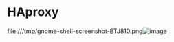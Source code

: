# HAproxy

file:///tmp/gnome-shell-screenshot-BTJ810.png![image](https://user-images.githubusercontent.com/44028461/116010525-c7ba3b80-a61f-11eb-81db-ee98b185bf1c.png)
